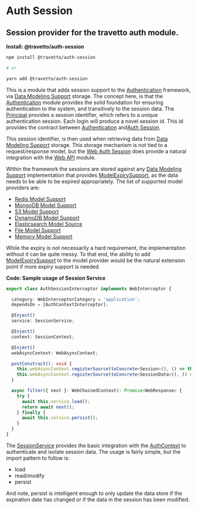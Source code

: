 <!-- This file was generated by @travetto/doc and should not be modified directly -->
<!-- Please modify https://github.com/travetto/travetto/tree/main/module/auth-session/DOC.tsx and execute "npx trv doc" to rebuild -->
# Auth Session

## Session provider for the travetto auth module.

**Install: @travetto/auth-session**
```bash
npm install @travetto/auth-session

# or

yarn add @travetto/auth-session
```

This is a module that adds session support to the [Authentication](https://github.com/travetto/travetto/tree/main/module/auth#readme "Authentication scaffolding for the Travetto framework") framework, via [Data Modeling Support](https://github.com/travetto/travetto/tree/main/module/model#readme "Datastore abstraction for core operations.") storage.  The concept here, is that the [Authentication](https://github.com/travetto/travetto/tree/main/module/auth#readme "Authentication scaffolding for the Travetto framework") module provides the solid foundation for ensuring authentication to the system, and transitively to the session data. The [Principal](https://github.com/travetto/travetto/tree/main/module/auth/src/types/principal.ts#L7) provides a session identifier, which refers to a unique authentication session.  Each login will produce a novel session id.  This id provides the contract between [Authentication](https://github.com/travetto/travetto/tree/main/module/auth#readme "Authentication scaffolding for the Travetto framework") and[Auth Session](https://github.com/travetto/travetto/tree/main/module/auth-session#readme "Session provider for the travetto auth module.").  

This session identifier, is then used when retrieving data from [Data Modeling Support](https://github.com/travetto/travetto/tree/main/module/model#readme "Datastore abstraction for core operations.") storage. This storage mechanism is not tied to a request/response model, but the [Web Auth Session](https://github.com/travetto/travetto/tree/main/module/auth-web-session#readme "Web authentication session integration support for the Travetto framework") does provide a natural integration with the [Web API](https://github.com/travetto/travetto/tree/main/module/web#readme "Declarative support for creating Web Applications") module.   

Within the framework the sessions are stored against any [Data Modeling Support](https://github.com/travetto/travetto/tree/main/module/model#readme "Datastore abstraction for core operations.") implementation that provides [ModelExpirySupport](https://github.com/travetto/travetto/tree/main/module/model/src/types/expiry.ts#L10), as the data needs to be able to be expired appropriately.  The list of supported model providers are:
   *  [Redis Model Support](https://github.com/travetto/travetto/tree/main/module/model-redis#readme "Redis backing for the travetto model module.")
   *  [MongoDB Model Support](https://github.com/travetto/travetto/tree/main/module/model-mongo#readme "Mongo backing for the travetto model module.")
   *  [S3 Model Support](https://github.com/travetto/travetto/tree/main/module/model-s3#readme "S3 backing for the travetto model module.")
   *  [DynamoDB Model Support](https://github.com/travetto/travetto/tree/main/module/model-dynamodb#readme "DynamoDB backing for the travetto model module.")
   *  [Elasticsearch Model Source](https://github.com/travetto/travetto/tree/main/module/model-elasticsearch#readme "Elasticsearch backing for the travetto model module, with real-time modeling support for Elasticsearch mappings.")
   *  [File Model Support](https://github.com/travetto/travetto/tree/main/module/model-file#readme "File system backing for the travetto model module.")
   *  [Memory Model Support](https://github.com/travetto/travetto/tree/main/module/model-memory#readme "Memory backing for the travetto model module.")

While the expiry is not necessarily a hard requirement, the implementation without it can be quite messy.  To that end, the ability to add [ModelExpirySupport](https://github.com/travetto/travetto/tree/main/module/model/src/types/expiry.ts#L10) to the model provider would be the natural extension point if more expiry support is needed.

**Code: Sample usage of Session Service**
```typescript
export class AuthSessionInterceptor implements WebInterceptor {

  category: WebInterceptorCategory = 'application';
  dependsOn = [AuthContextInterceptor];

  @Inject()
  service: SessionService;

  @Inject()
  context: SessionContext;

  @Inject()
  webAsyncContext: WebAsyncContext;

  postConstruct(): void {
    this.webAsyncContext.registerSource(toConcrete<Session>(), () => this.context.get(true));
    this.webAsyncContext.registerSource(toConcrete<SessionData>(), () => this.context.get(true).data);
  }

  async filter({ next }: WebChainedContext): Promise<WebResponse> {
    try {
      await this.service.load();
      return await next();
    } finally {
      await this.service.persist();
    }
  }
}
```

The [SessionService](https://github.com/travetto/travetto/tree/main/module/auth-session/src/service.ts#L14) provides the basic integration with the [AuthContext](https://github.com/travetto/travetto/tree/main/module/auth/src/context.ts#L14) to authenticate and isolate session data.  The usage is fairly simple, but the import pattern to follow is:
   *  load
   *  read/modify
   *  persist

And note, persist is intelligent enough to only update the data store if the expiration date has changed or if the data in the session has been modified.
